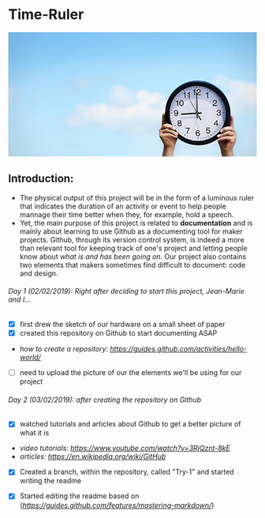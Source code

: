 # Time-Ruler

![Image one](Clock.png)

## Introduction: 
* The physical output of this project will be in the form of a luminous ruler that indicates the duration of an activity or event to help people mannage their time better when they, for example, hold a speech. 
* Yet, the main purpose of this project is related to **documentation** and is mainly about learning to use Github as a documenting tool for maker projects. Github, through its version control system, is indeed a more than relevant tool for keeping track of one's project and letting people know about *what is and has been going on*. Our project also contains two elements that makers sometimes find difficult to document: code and design.

###### Day 1 (02/02/2019): Right after deciding to start this project, Jean-Marie and I...
- [x] first drew the sketch of our hardware on a small sheet of paper
- [x] created this repository on Github to start documenting ASAP
* *how to create a repository: https://guides.github.com/activities/hello-world/*
- [ ] need to upload the picture of our the elements we'll be using for our project
###### Day 2 (03/02/2019): after creating the repository on Github
- [x] watched tutorials  and articles about Github to get a better picture of what it is
* *video tutorials: https://www.youtube.com/watch?v=3RjQznt-8kE*
* *articles: https://en.wikipedia.org/wiki/GitHub*
        
- [x] Created a branch, within the repository, called "Try-1" and started writing the readme
- [x] Started editing the readme based on (*https://guides.github.com/features/mastering-markdown/*)




        
